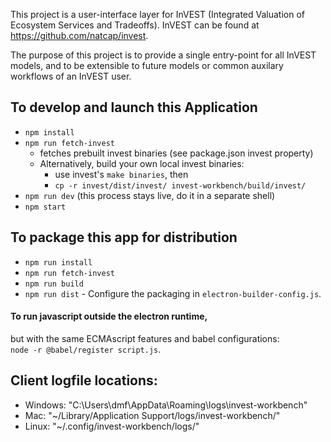 This project is a user-interface layer for InVEST (Integrated Valuation of
Ecosystem Services and Tradeoffs).
InVEST can be found at https://github.com/natcap/invest.

The purpose of this project is to provide a single entry-point for all
InVEST models, and to be extensible to future models or common auxilary
workflows of an InVEST user.

## To develop and launch this Application
* `npm install`
* `npm run fetch-invest`
	+ fetches prebuilt invest binaries (see package.json invest property)
	+ Alternatively, build your own local invest binaries:
		* use invest's `make binaries`, then
		* `cp -r invest/dist/invest/ invest-workbench/build/invest/`
* `npm run dev` (this process stays live, do it in a separate shell)
* `npm start`

## To package this app for distribution
* `npm run install`
* `npm run fetch-invest`
* `npm run build`
* `npm run dist`  - Configure the packaging in `electron-builder-config.js`.

#### To run javascript outside the electron runtime,
but with the same ECMAscript features and babel configurations:  
`node -r @babel/register script.js`.

## Client logfile locations:
* Windows: "C:\Users\dmf\AppData\Roaming\logs\invest-workbench\"
* Mac: "\~/Library/Application Support/logs/invest-workbench/"
* Linux: "\~/.config/invest-workbench/logs/"
